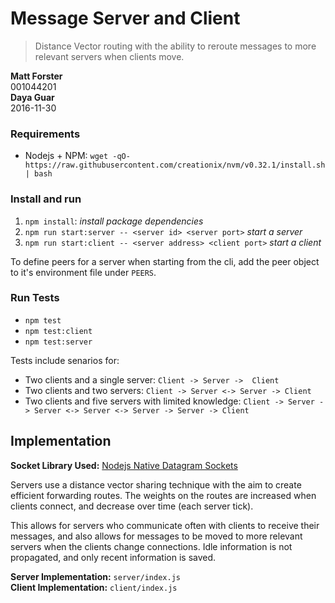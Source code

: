 # Message Server and Client

> Distance Vector routing with the ability to reroute messages to more
> relevant servers when clients move.

__Matt Forster__  
001044201  
__Daya Guar__  
2016-11-30

### Requirements

-   Nodejs + NPM: `wget -qO- https://raw.githubusercontent.com/creationix/nvm/v0.32.1/install.sh | bash`

### Install and run

1.  `npm install`: _install package dependencies_
2.  `npm run start:server -- <server id> <server port>` _start a server_
3.  `npm run start:client -- <server address> <client port>` _start a client_

To define peers for a server when starting from the cli, add the peer object to it's environment file under `PEERS`.

### Run Tests

-   `npm test`
-   `npm test:client`
-   `npm test:server`

Tests include senarios for:

-   Two clients and a single server: `Client -> Server ->  Client`
-   Two clients and two servers: `Client -> Server <-> Server -> Client`
-   Two clients and five servers with limited knowledge: `Client -> Server -> Server <-> Server <-> Server -> Server -> Client`


## Implementation

__Socket Library Used:__ [Nodejs Native Datagram Sockets](https://nodejs.org/api/dgram.html) 

Servers use a distance vector sharing technique with the aim to create efficient forwarding routes. The weights on the routes are increased when clients connect, and decrease over time (each server tick).  
  
This allows for servers who communicate often with clients to receive their messages, and also allows for messages to be moved to more relevant servers when the clients change connections. Idle information is not propagated, and only recent information is saved.

__Server Implementation:__ `server/index.js`  
__Client Implementation:__ `client/index.js`
